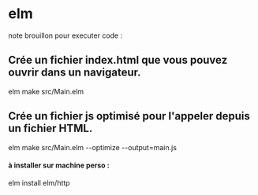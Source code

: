 # elm

note brouillon pour executer code :
## Crée un fichier index.html que vous pouvez ouvrir dans un navigateur.
elm make src/Main.elm

## Crée un fichier js optimisé pour l'appeler depuis un fichier HTML.
elm make src/Main.elm --optimize --output=main.js

#### à installer sur machine perso :
elm install elm/http

